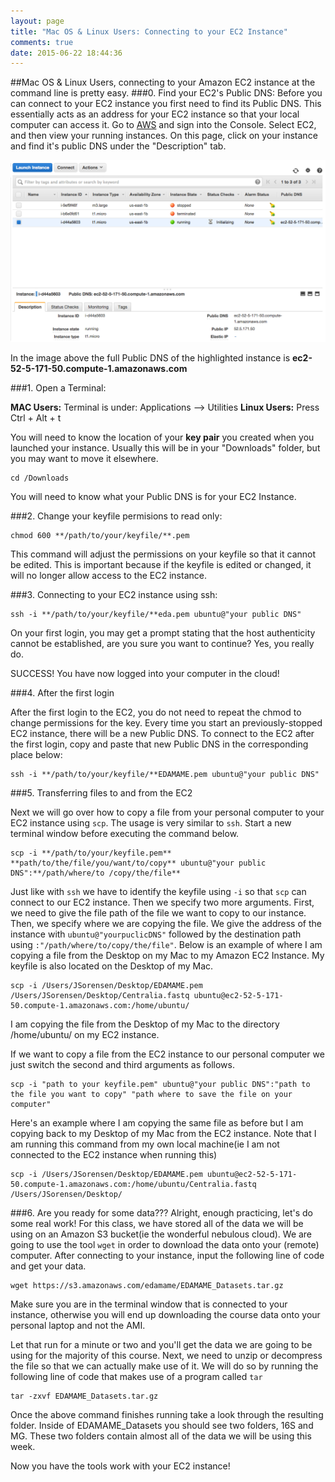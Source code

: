 ```yaml
---
layout: page
title: "Mac OS & Linux Users: Connecting to your EC2 Instance"
comments: true
date: 2015-06-22 18:44:36
---
```


##Mac OS & Linux Users, connecting to your Amazon EC2 instance at the command line is pretty easy.
###0. Find your EC2's Public DNS:
Before you can connect to your EC2 instance you first need to find its Public DNS. This essentially acts as an address for your EC2 instance so that your local computer can access it. Go to [AWS](http://aws.amazon.com/) and sign into the Console. Select EC2, and then view your running instances. On this page, click on your instance and find it's public DNS under the "Description" tab.

![PublicDNS](../img/EC2_Public_DNS.png)

In the image above the full Public DNS of the highlighted instance is **ec2-52-5-171-50.compute-1.amazonaws.com**

###1. Open a Terminal:

**MAC Users:** Terminal is under: Applications --> Utilities
**Linux Users:** Press Ctrl + Alt + t

You will need to know the location of your **key pair** you created when you launched your instance.  Usually this will be in your "Downloads" folder, but you may want to move it elsewhere.

```
cd /Downloads
```

You will need to know what your Public DNS is for your EC2 Instance.

###2. Change your keyfile permisions to read only:

```
chmod 600 **/path/to/your/keyfile/**.pem
```
This command will adjust the permissions on your keyfile so that it cannot be edited. This is important because if the keyfile is edited or changed, it will no longer allow access to the EC2 instance.

###3. Connecting to your EC2 instance using ssh:

```
ssh -i **/path/to/your/keyfile/**eda.pem ubuntu@"your public DNS"
```

On your first login, you may get a prompt stating that the host authenticity cannot be established, are you sure you want to continue?  Yes, you really do.

SUCCESS! You have now logged into your computer in the cloud!

###4. After the first login

After the first login to the EC2, you do not need to repeat the chmod to change permissions for the key.
Every time you start an previously-stopped EC2 instance, there will be a new Public DNS.  To connect to the EC2 after the first login, copy and paste that new Public DNS in the corresponding place below:

```
ssh -i **/path/to/your/keyfile/**EDAMAME.pem ubuntu@"your public DNS"
```

###5. Transferring files to and from the EC2

Next we will go over how to copy a file from your personal computer to your EC2 instance using `scp`. The usage is very similar to `ssh`.  Start a new terminal window before executing the command below.

````
scp -i **/path/to/your/keyfile.pem** **path/to/the/file/you/want/to/copy** ubuntu@"your public DNS":**/path/where/to /copy/the/file**
````
Just like with `ssh` we have to identify the keyfile using `-i` so that `scp` can connect to our EC2 instance. Then we specify two more arguments. First, we need to give the file path of the file we want to copy to our instance. Then, we specify where we are copying the file. We give the address of the instance with `ubuntu@"yourpuclicDNS"` followed by the destination path using `:"/path/where/to/copy/the/file"`. Below is an example of where I am copying a file from the Desktop on my Mac to my Amazon EC2 Instance. My keyfile is also located on the Desktop of my Mac.
```
scp -i /Users/JSorensen/Desktop/EDAMAME.pem /Users/JSorensen/Desktop/Centralia.fastq ubuntu@ec2-52-5-171-50.compute-1.amazonaws.com:/home/ubuntu/
```
I am copying the file from the Desktop of my Mac to the directory /home/ubuntu/ on my EC2 instance.

If we want to copy a file from the EC2 instance to our personal computer we just switch the second and third arguments as follows.
```
scp -i "path to your keyfile.pem" ubuntu@"your public DNS":"path to the file you want to copy" "path where to save the file on your computer"
```
Here's an example where I am copying the same file as before but I am copying back to my Desktop of my Mac from the EC2 instance. Note that I am running this command from my own local machine(ie I am not connected to the EC2 instance when running this)

```
scp -i /Users/JSorensen/Desktop/EDAMAME.pem ubuntu@ec2-52-5-171-50.compute-1.amazonaws.com:/home/ubuntu/Centralia.fastq /Users/JSorensen/Desktop/
```

###6. Are you ready for some data???
Alright, enough practicing, let's do some real work! For this class, we have stored all of the data we will be using on an Amazon S3 bucket(ie the wonderful nebulous cloud). We are going to use the tool `wget` in order to download the data onto your (remote) computer. After connecting to your instance, input the following line of code and get your data.  

```
wget https://s3.amazonaws.com/edamame/EDAMAME_Datasets.tar.gz
```

Make sure you are in the terminal window that is connected to your instance, otherwise you will end up downloading the course data onto your personal laptop and not the AMI.

Let that run for a minute or two and you'll get the data we are going to be using for the majority of this course. Next, we need to unzip or decompress the file so that we can actually make use of it. We will do so by running the following line of code that makes use of a program called `tar`

```
tar -zxvf EDAMAME_Datasets.tar.gz
```

Once the above command finishes running take a look through the resulting folder. Inside of EDAMAME_Datasets you should see two folders, 16S and MG. These two folders contain almost all of the data we will be using this week.  

Now you have the tools work with your EC2 instance!
